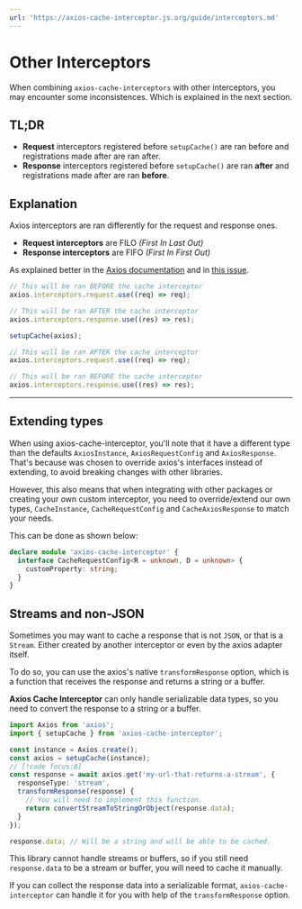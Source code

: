 ```yaml
---
url: 'https://axios-cache-interceptor.js.org/guide/interceptors.md'
---
```

# Other Interceptors

When combining `axios-cache-interceptors` with other interceptors, you may encounter some
inconsistences. Which is explained in the next section.

## TL;DR

* **Request** interceptors registered before `setupCache()` are ran before and
  registrations made after are ran after.
* **Response** interceptors registered before `setupCache()` are ran **after** and
  registrations made after are ran **before**.

## Explanation

Axios interceptors are ran differently for the request and response ones.

* **Request interceptors** are FILO *(First In Last Out)*
* **Response interceptors** are FIFO *(First In First Out)*

As explained better in the
[Axios documentation](https://github.com/axios/axios#interceptors) and in
[this issue](https://github.com/arthurfiorette/axios-cache-interceptor/issues/449#issuecomment-1370327566).

```ts
// This will be ran BEFORE the cache interceptor
axios.interceptors.request.use((req) => req);

// This will be ran AFTER the cache interceptor
axios.interceptors.response.use((res) => res);

setupCache(axios);

// This will be ran AFTER the cache interceptor
axios.interceptors.request.use((req) => req);

// This will be ran BEFORE the cache interceptor
axios.interceptors.response.use((res) => res);
```

***

## Extending types

When using axios-cache-interceptor, you'll note that it have a different type than the
defaults `AxiosInstance`, `AxiosRequestConfig` and `AxiosResponse`. That's because was
chosen to override axios's interfaces instead of extending, to avoid breaking changes with
other libraries.

However, this also means that when integrating with other packages or creating your own
custom interceptor, you need to override/extend our own types, `CacheInstance`,
`CacheRequestConfig` and `CacheAxiosResponse` to match your needs.

This can be done as shown below:

```ts
declare module 'axios-cache-interceptor' {
  interface CacheRequestConfig<R = unknown, D = unknown> {
    customProperty: string;
  }
}
```

## Streams and non-JSON

Sometimes you may want to cache a response that is not `JSON`, or that is a `Stream`.
Either created by another interceptor or even by the axios adapter itself.

To do so, you can use the axios's native `transformResponse` option, which is a function
that receives the response and returns a string or a buffer.

**Axios Cache Interceptor** can only handle serializable data types, so you need to
convert the response to a string or a buffer.

```ts
import Axios from 'axios';
import { setupCache } from 'axios-cache-interceptor';

const instance = Axios.create();
const axios = setupCache(instance);
// [!code focus:8]
const response = await axios.get('my-url-that-returns-a-stream', {
  responseType: 'stream',
  transformResponse(response) {
    // You will need to implement this function.
    return convertStreamToStringOrObject(response.data);
  }
});

response.data; // Will be a string and will be able to be cached.
```

This library cannot handle streams or buffers, so if you still need `response.data` to be
a stream or buffer, you will need to cache it manually.

If you can collect the response data into a serializable format, `axios-cache-interceptor`
can handle it for you with help of the `transformResponse` option.
